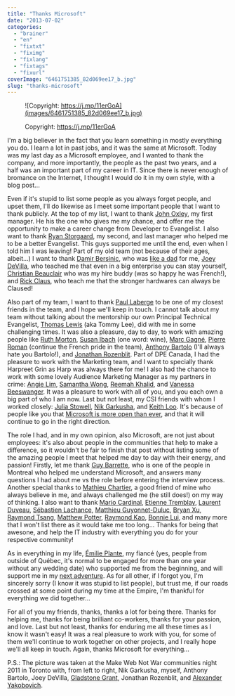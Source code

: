 ```yaml
---
title: "Thanks Microsoft"
date: "2013-07-02"
categories: 
  - "brainer"
  - "en"
  - "fixtxt"
  - "fiximg"
  - "fixlang"
  - "fixtags"
  - "fixurl"
coverImage: "6461751385_82d069ee17_b.jpg"
slug: "thanks-microsoft"
---
```


<figure>

![Copyright: https://j.mp/11erGoA](images/6461751385_82d069ee17_b.jpg)

<figcaption>

Copyright: https://j.mp/11erGoA

</figcaption>

</figure>

I'm a big believer in the fact that you learn something in mostly everything you do. I learn a lot in past jobs, and it was the same at Microsoft. Today was my last day as a Microsoft employee, and I wanted to thank the company, and more importantly, the people as the past two years, and a half was an important part of my career in IT. Since there is never enough of bromance on the Internet, I thought I would do it in my own style, with a blog post...

Even if it's stupid to list some people as you always forget people, and upset them, I'll do likewise as I meet some important people that I want to thank publicly. At the top of my list, I want to thank [John Oxley](https://twitter.com/joxley), my first manager. He his the one who gives me my chance, and offer me the opportunity to make a career change from Developer to Evangelist. I also want to thank [Ryan Storgaard](https://twitter.com/RyanStorgaard), my second, and last manager who helped me to be a better Evangelist. This guys supported me until the end, even when I told him I was leaving! Part of my old team (not because of their ages, albeit...) I want to thank [Damir Bersinic](https://twitter.com/DamirB), who was [like a dad](https://fred.dev/my-unknown-father/ "My unknown father") for me, [Joey DeVilla](https://www.joeydevilla.com/), who teached me that even in a big enterprise you can stay yourself, [Christian Beauclair](https://twitter.com/cbeauclair) who was my hire buddy (was so happy he was French!), and [Rick Claus](https://twitter.com/RicksterCDN), who teach me that the stronger hardwares can always be Claused!

Also part of my team, I want to thank [Paul Laberge](https://twitter.com/plaberge) to be one of my closest friends in the team, and I hope we'll keep in touch. I cannot talk about my team without talking about the mentorship our own Principal Technical Evangelist, [Thomas Lewis](https://twitter.com/tommylee) (aka Tommy Lee), did with me in some challenging times. It was also a pleasure, day to day, to work with amazing people like [Ruth Morton](https://twitter.com/ruthm), [Susan Ibach](https://twitter.com/HockeyGeekGirl) (one word: wine), [Marc Gagné](https://twitter.com/marc_gagne), [Pierre Roman](https://twitter.com/pierreroman) (continue the French pride in the team), [Anthony Bartolo](https://wirelesslyobsessed.com/) (I'll always hate you Bartolo!), and [Jonathan Rozenblit](https://twitter.com/jrozenblit). Part of DPE Canada, I had the pleasure to work with the Marketing team, and I want to specially thank Harpreet Grin as Harp was always there for me! I also had the chance to work with some lovely Audience Marketing Manager as my partners in crime: [Angie Lim](https://twitter.com/angielim), [Samantha Wong](https://twitter.com/sammwong), [Reemah Khalid](https://twitter.com/ReemahKhalid), and [Vanessa Beeswanger](https://twitter.com/VanBees). It was a pleasure to work with all of you, and you each own a big part of who I am now. Last but not least, my CSI friends with whom I worked closely: [Julia Stowell](https://twitter.com/InteropQueen), [Nik Garkusha](https://twitter.com/Nik_G), and [Keith Loo](https://twitter.com/thekeithloo). It's because of people like you that [Microsoft is more open than ever](https://web.archive.org/web/20130628080719/http://www.webnotwar.ca/), and that it will continue to go in the right direction.

The role I had, and in my own opinion, also Microsoft, are not just about employees: it's also about people in the communities that help to make a difference, so it wouldn't be fair to finish that post without listing some of the amazing people I meet that helped me day to day with their energy, and passion! Firstly, let me thank [Guy Barrette](https://blog.guybarrette.com/), who is one of the people in Montreal who helped me understand Microsoft, and answers many questions I had about me vs the role before entering the interview process. Another special thanks to [Mathieu Chartier](https://mathieuchartier.com), a good friend of mine who always believe in me, and always challenged me (he still does!) on my way of thinking. I also want to thank [Mario Cardinal](https://twitter.com/slingboard), [Etienne Tremblay](https://twitter.com/tegaaa), [Laurent Duveau](https://twitter.com/LaurentDuveau), [Sébastien Lachance](https://www.dotnetapp.com/), [Matthieu Guyonnet-Duluc](https://www.linkedin.com/in/matthieugd/), [Bryan Xu](https://twitter.com/_bryanxu), [Raymond Tsang](https://twitter.com/tsanglwr), [Matthew Potter](https://twitter.com/AskMP), [Raymond Kao](https://twitter.com/raykao), [Bonnie Lui](https://twitter.com/thebonnielui), and many more that I won't list there as it would take me too long... Thanks for being that awesone, and help the IT industry with everything you do for your respective community!

As in everything in my life, [Émilie Plante](https://twitter.com/EmilieJolie), my fiancé (yes, people from outside of Québec, it's normal to be engaged for more than one year without any wedding date) who supported me from the beginning, and will support me in my [next adventure](http://fred.dev/im-joining-mozilla/ "I’m joining Mozilla"). As for all other, if I forgot you, I'm sincerely sorry (I know it was stupid to list people), but trust me, if our roads crossed at some point during my time at the Empire, I'm thankful for everything we did together...

For all of you my friends, thanks, thanks a lot for being there. Thanks for helping me, thanks for being brilliant co-workers, thanks for your passion, and love. Last but not least, thanks for enduring me all these times as I know it wasn't easy! It was a real pleasure to work with you, for some of them we'll continue to work together on other projects, and I really hope we'll all keep in touch. Again, thanks Microsoft for everything...

P.S.: The picture was taken at the Make Web Not War communities night 2011 in Toronto with, from left to right, Nik Garkusha, myself, Anthony Bartolo, Joey DeVilla, [Gladstone Grant](https://twitter.com/GladstoneGrant), Jonathan Rozenblit, and [Alexander Yakobovich](https://twitter.com/ayakobovich).
